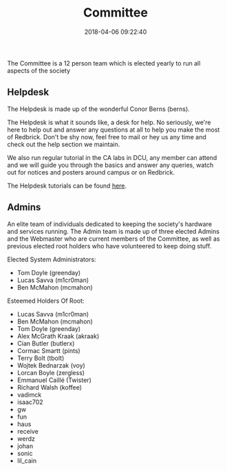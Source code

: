 ﻿---
title: Committee
date: 2018-04-06 09:22:40
type: cmt
cmt:
  - position: Chairperson
    name: James Mc Dermott
    nick: mctastic
    image: mctastic.jpg
  - position: Secretary
    name: Nevan Oman Crowe
    nick: branch
    image: branch.jpg
  - position: Treasurer
    name: Ciara Godwin
    nick: hexagon
    image: hexagon.jpg
  - position: Public Relations Officer
    name: Josh Malone
    nick: sangreal
    image: sangreal.jpg
  - position: Events Officer
    name: Cliodhna Harrison
    nick: thegirl
    image: thegirl.jpg
  - position: System Administrator
    name: Lucas Savva
    nick: m1cr0man
    image: m1cr0man.jpg
  - position: System Administrator
    name: Ben McMahon
    nick: mcmahon
    image: mcmahon.jpg
  - position: System Administrator
    name: Tom Doyle
    nick: greenday
    image: greenday.jpg
  - position: Webmaster
    name: Sean Fradl
    nick: fraz
    image: fraz.jpg
  - position: Helpdesk
    name: Conor Berns
    nick: berns
    image: berns.jpg
---

The Committee is a 12 person team which is elected yearly to run all aspects of the society

## Helpdesk
The Helpdesk is made up of the wonderful Conor Berns (berns).

The Helpdesk is what it sounds like, a desk for help. No seriously, we're here
to help out and answer any questions at all to help you make the most of
Redbrick. Don't be shy now, feel free to mail or hey us any time and check out
the help section we maintain.

We also run regular tutorial in the CA labs in DCU, any member can attend and we
will guide you through the basics and answer any queries, watch out for notices
and posters around campus or on Redbrick.

The Helpdesk tutorials can be found [here](https://redbrick.dcu.ie/help/tutorials/).

## Admins
An elite team of individuals dedicated to keeping the society's hardware and
services running. The Admin team is made up of three elected Admins and the
Webmaster who are current members of the Committee, as well as previous elected
root holders who have volunteered to keep doing stuff.

Elected System Administrators:
- Tom Doyle (greenday)
- Lucas Savva (m1cr0man)
- Ben McMahon (mcmahon)

Esteemed Holders Of Root:
- Lucas Savva (m1cr0man)
- Ben McMahon (mcmahon)
- Tom Doyle (greenday)
- Alex McGrath Kraak (akraak)
- Cian Butler (butlerx)
- Cormac Smartt (pints)
- Terry Bolt (tbolt)
- Wojtek Bednarzak (voy)
- Lorcan Boyle (zergless)
- Emmanuel Caillé (Twister)
- Richard Walsh (koffee)
- vadimck
- isaac702
- gw
- fun
- haus
- receive
- werdz
- johan
- sonic
- lil_cain
